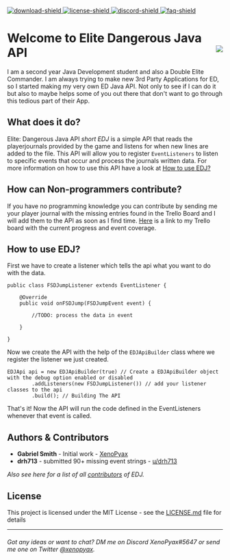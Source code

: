 
[download-shield]: https://img.shields.io/github/v/release/XenoPyax/EDJ
[download]: https://github.com/XenoPyax/EDJ/releases
[discord-invite]: https://discord.gg/cWHPQfF
[discord-shield]: https://discordapp.com/api/guilds/699925356735496213/widget.png
[license]: https://github.com/XenoPyax/EDJ/blob/master/LICENSE
[license-shield]: https://img.shields.io/github/license/XenoPyax/EDJ
[faq]: https://github.com/XenoPyax/EDJ/wiki
[faq-shield]: https://img.shields.io/badge/Wiki-FAQ-blue.svg

[ ![download-shield][] ][download] [ ![license-shield][] ][license] [ ![discord-shield][] ][discord-invite] [ ![faq-shield] ][faq]

# Welcome to Elite Dangerous Java API <img align=right src="https://i.imgur.com/C6hP0fT.png">
I am a second year Java Development student and also a Double Elite Commander. I am always trying to make new 3rd Party Applications for ED, so I started making my very own ED Java API. Not only to see if I can do it but also to maybe helps some of you out there that don't want to go through this tedious part of their App.

## What does it do?
Elite: Dangerous Java API *short EDJ* is a simple API that reads the playerjournals provided by the game and listens for when new lines are added to the file. This API will allow you to register `EventListeners` to listen to specific events that occur and process the journals written data. For more information on how to use this API have a look at [How to use EDJ?](#how-to-use-edj?)

## How can Non-programmers contribute?
If you have no programming knowledge you can contribute by sending me your player journal with the missing entries found in the Trello Board and I will add them to the API as soon as I find time. [Here](https://trello.com/b/C1LH0xg4/edj-elite-dangerous-java-api) is a link to my Trello board with the current progress and event coverage.

## How to use EDJ?
First we have to create a listener which tells the api what you want to do with the data.
```
public class FSDJumpListener extends EventListener {
	
    @Override
    public void onFSDJump(FSDJumpEvent event) {
    	
        //TODO: process the data in event
        
    }
    
}
```
Now we create the API with the help of the `EDJApiBuilder` class where we register the listener we just created.
```
EDJApi api = new EDJApiBuilder(true) // Create a EDJApiBuilder object with the debug option enabled or disabled
		.addListeners(new FSDJumpListener()) // add your listener classes to the api
		.build(); // Building The API
```

That's it! Now the API will run the code defined in the EventListeners whenever that event is called.

## Authors & Contributors

* **Gabriel Smith** - Initial work - [XenoPyax](https://github.com/XenoPyax)
* **drh713** - submitted 90+ missing event strings - [u/drh713](https://www.reddit.com/user/drh713/)

*Also see here for a list of all [contributors](https://github.com/XenoPyax/EDJ/contributors) of EDJ.*

## License

This project is licensed under the MIT License - see the [LICENSE.md](LICENSE) file for details

----
###### Got any ideas or want to chat? DM me on Discord *XenoPyax#5647* or send me one on Twitter [@xenopyax](https://twitter.com/XenoPyax).

